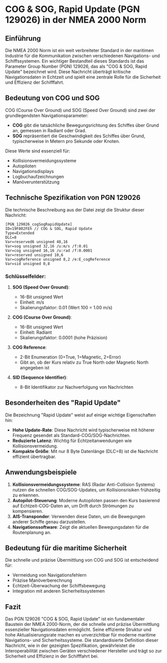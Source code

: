 # COG & SOG, Rapid Update (PGN 129026) in der NMEA 2000 Norm

## Einführung
Die NMEA 2000 Norm ist ein weit verbreiteter Standard in der maritimen Industrie für die Kommunikation zwischen verschiedenen Navigations- und Schiffssystemen. Ein wichtiger Bestandteil dieses Standards ist das Parameter Group Number (PGN) 129026, das als "COG & SOG, Rapid Update" bezeichnet wird. Diese Nachricht überträgt kritische Navigationsdaten in Echtzeit und spielt eine zentrale Rolle für die Sicherheit und Effizienz der Schifffahrt.

## Bedeutung von COG und SOG
COG (Course Over Ground) und SOG (Speed Over Ground) sind zwei der grundlegendsten Navigationsparameter:
- **COG** gibt die tatsächliche Bewegungsrichtung des Schiffes über Grund an, gemessen in Radiant oder Grad.
- **SOG** repräsentiert die Geschwindigkeit des Schiffes über Grund, typischerweise in Metern pro Sekunde oder Knoten.

Diese Werte sind essenziell für:
- Kollisionsvermeidungssysteme
- Autopiloten
- Navigationsdisplays
- Logbuchaufzeichnungen
- Manöverunterstützung

## Technische Spezifikation von PGN 129026
Die technische Beschreibung aus der Datei zeigt die Struktur dieser Nachricht:

```
[PGN_129026_cogSogRapidUpdate]
ID=19F802FEh // COG & SOG, Rapid Update
Type=Extended
DLC=8
Var=reserved6 unsigned 48,16
Var=sog unsigned 32,16 /u:m/s /f:0.01
Var=cog unsigned 16,16 /u:rad /f:0.0001
Var=reserved unsigned 10,6
Var=cogReference unsigned 8,2 /e:E_cogReference
Var=sid unsigned 0,8
```

### Schlüsselfelder:
1. **SOG (Speed Over Ground)**: 
   - 16-Bit unsigned Wert
   - Einheit: m/s
   - Skalierungsfaktor: 0.01 (Wert 100 = 1.00 m/s)

2. **COG (Course Over Ground)**:
   - 16-Bit unsigned Wert
   - Einheit: Radiant
   - Skalierungsfaktor: 0.0001 (hohe Präzision)

3. **COG Reference**:
   - 2-Bit Enumeration (0=True, 1=Magnetic, 2=Error)
   - Gibt an, ob der Kurs relativ zu True North oder Magnetic North angegeben ist

4. **SID (Sequence Identifier)**:
   - 8-Bit Identifikator zur Nachverfolgung von Nachrichten

## Besonderheiten des "Rapid Update"
Die Bezeichnung "Rapid Update" weist auf einige wichtige Eigenschaften hin:
- **Hohe Update-Rate**: Diese Nachricht wird typischerweise mit höherer Frequenz gesendet als Standard-COG/SOG-Nachrichten.
- **Reduzierte Latenz**: Wichtig für Echtzeitanwendungen wie Kollisionsvermeidung.
- **Kompakte Größe**: Mit nur 8 Byte Datenlänge (DLC=8) ist die Nachricht effizient übertragbar.

## Anwendungsbeispiele
1. **Kollisionsvermeidungssysteme**: RAS (Radar Anti-Collision Systems) nutzen die schnellen COG/SOG-Updates, um Kollisionsrisiken frühzeitig zu erkennen.
2. **Autopilot-Steuerung**: Moderne Autopiloten passen den Kurs basierend auf Echtzeit-COG-Daten an, um Drift durch Strömungen zu kompensieren.
3. **AIS-Transponder**: Verwenden diese Daten, um die Bewegungen anderer Schiffe genau darzustellen.
4. **Navigationssoftware**: Zeigt die aktuellen Bewegungsdaten für die Routenplanung an.

## Bedeutung für die maritime Sicherheit
Die schnelle und präzise Übermittlung von COG und SOG ist entscheidend für:
- Vermeidung von Navigationsfehlern
- Präzise Manöverberechnung
- Echtzeit-Überwachung der Schiffsbewegung
- Integration mit anderen Sicherheitssystemen

## Fazit
Das PGN 129026 "COG & SOG, Rapid Update" ist ein fundamentaler Baustein der NMEA 2000-Norm, der die schnelle und präzise Übermittlung essenzieller Navigationsdaten ermöglicht. Seine effiziente Struktur und hohe Aktualisierungsrate machen es unverzichtbar für moderne maritime Navigations- und Sicherheitssysteme. Die standardisierte Definition dieser Nachricht, wie in der gezeigten Spezifikation, gewährleistet die Interoperabilität zwischen Geräten verschiedener Hersteller und trägt so zur Sicherheit und Effizienz in der Schifffahrt bei.
